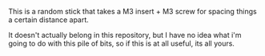 This is a random stick that takes a M3 insert + M3 screw for spacing things a certain distance apart.

It doesn't actually belong in this repository, but I have no idea what i'm going to do with this pile of bits, so
if this is at all useful, its all yours.
